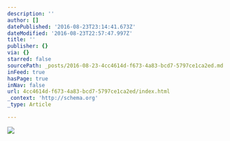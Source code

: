 ```yaml
---
description: ''
author: []
datePublished: '2016-08-23T23:14:41.673Z'
dateModified: '2016-08-23T22:57:47.997Z'
title: ''
publisher: {}
via: {}
starred: false
sourcePath: _posts/2016-08-23-4cc4614d-f673-4a83-bcd7-5797ce1ca2ed.md
inFeed: true
hasPage: true
inNav: false
url: 4cc4614d-f673-4a83-bcd7-5797ce1ca2ed/index.html
_context: 'http://schema.org'
_type: Article

---
```

![](https://the-grid-user-content.s3-us-west-2.amazonaws.com/a82335e4-43f7-4743-9712-a39aec3bfa30.jpg)